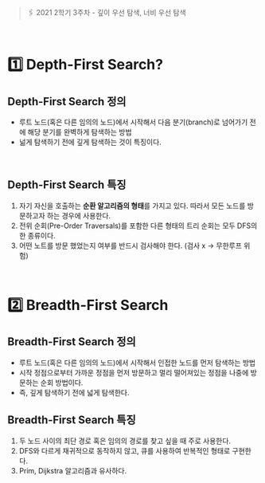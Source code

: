 > 🖇 2021 2학기 3주차 - 깊이 우선 탐색, 너비 우선 탐색

</br>

# 1️⃣ Depth-First Search?

## Depth-First Search 정의

- 루트 노드(혹은 다른 임의의 노드)에서 시작해서 다음 분기(branch)로 넘어가기 전에 해당 분기를 완벽하게 탐색하는 방법
- 넒게 탐색하기 전에 깊게 탐색하는 것이 특징이다.

</br>

## Depth-First Search 특징

1. 자기 자신을 호출하는 **순환 알고리즘의 형태**를 가지고 있다. 따라서 모든 노드를 방문하고자 하는 경우에 사용한다.
2. 전위 순회(Pre-Order Traversals)를 포함한 다른 형태의 트리 순회는 모두 DFS의 한 종류이다.
3. 어떤 노트를 방문 했었는지 여부를 반드시 검사해야 한다. (검사 x -> 무한루프 위험)

</br>

# 2️⃣ Breadth-First Search

## Breadth-First Search 정의

- 루트 노드(혹은 다른 임의의 노드)에서 시작해서 인접한 노드를 먼저 탐색하는 방법
- 시작 정점으로부터 가까운 정점을 먼저 방문하고 멀리 떨어져있는 정점을 나중에 방문하는 순회 방법이다.
- 즉, 깊게 탐색하기 전에 넓게 탐색한다.

## Breadth-First Search 특징

1. 두 노드 사이의 최단 경로 혹은 임의의 경로를 찾고 싶을 때 주로 사용한다.
2. DFS와 다르게 재귀적으로 동작하지 않고, 큐를 사용하여 반복적인 형태로 구현한다.
3. Prim, Dijkstra 알고리즘과 유사하다.

</br>
